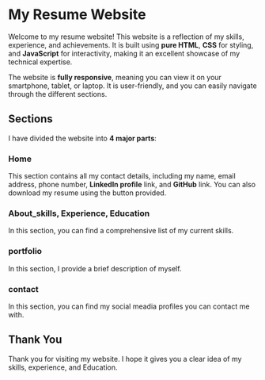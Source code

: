 # My Resume Website

Welcome to my resume website! This website is a reflection of my skills, experience, and achievements. It is built using **pure HTML**, **CSS** for styling, and **JavaScript** for interactivity, making it an excellent showcase of my technical expertise.

The website is **fully responsive**, meaning you can view it on your smartphone, tablet, or laptop. It is user-friendly, and you can easily navigate through the different sections.

## Sections

I have divided the website into **4 major parts**:

### Home
This section contains all my contact details, including my name, email address, phone number, **LinkedIn profile** link, and **GitHub** link. You can also download my resume using the button provided.

### About_skills, Experience, Education
In this section, you can find a comprehensive list of my current skills.

### portfolio
In this section, I provide a brief description of myself.

### contact
In this section, you can find my social meadia profiles you can contact me with.

## Thank You

Thank you for visiting my website. I hope it gives you a clear idea of my skills, experience, and Education.
  
